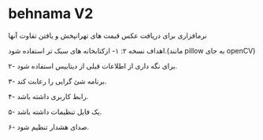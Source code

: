 # behnama V2
نرمافزاری برای دریافت عکس قیمت های تهرانپخش و یافتن تفاوت آنها

اهداف نسخه ۲:
۱- ازکتابخانه های سبک تر استفاده شود.(مانند pillow به جای openCV)

۲- برای نگه داری از اطلاعات قبلی از دیتابیس استفاده شود.

۳- برنامه شئ گرایی را رعابت کند.

۴- رابط کاربری داشته باشد.

۵- یک فایل تنظیمات داشته باشد.

۶- صدای هشدار تنظیم شود.
